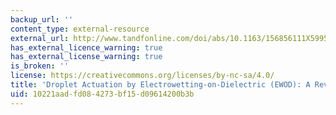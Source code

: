 ```yaml
---
backup_url: ''
content_type: external-resource
external_url: http://www.tandfonline.com/doi/abs/10.1163/156856111X599562
has_external_licence_warning: true
has_external_license_warning: true
is_broken: ''
license: https://creativecommons.org/licenses/by-nc-sa/4.0/
title: 'Droplet Actuation by Electrowetting-on-Dielectric (EWOD): A Review'
uid: 10221aad-fd08-4273-bf15-d09614200b3b
---
```

